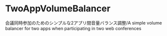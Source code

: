 # TwoAppVolumeBalancer
会議同時参加のためのシンプルな2アプリ間音量バランス調整/A simple volume balancer for two apps when participating in two web conferences
